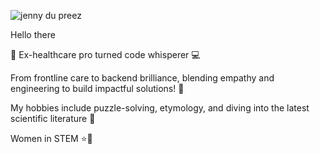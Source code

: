 ![jenny du preez](https://github.com/user-attachments/assets/4d19d714-2483-4ba5-bf79-c4501ef6d254)

Hello there 

🌟 Ex-healthcare pro turned code whisperer 💻 

From frontline care to backend brilliance, blending empathy and engineering to build impactful solutions! 🚀

My hobbies include puzzle-solving, etymology, and diving into the latest scientific literature 📗

Women in STEM ⭐💪




